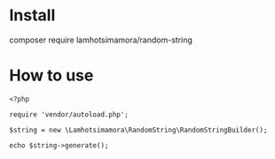 # Install
composer require lamhotsimamora/random-string

# How to use

```
<?php 

require 'vendor/autoload.php';

$string = new \Lamhotsimamora\RandomString\RandomStringBuilder();

echo $string->generate();
```
